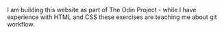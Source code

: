 I am building this website as part of The Odin Project - while I have experience with HTML and CSS these exercises are teaching me about git workflow.
